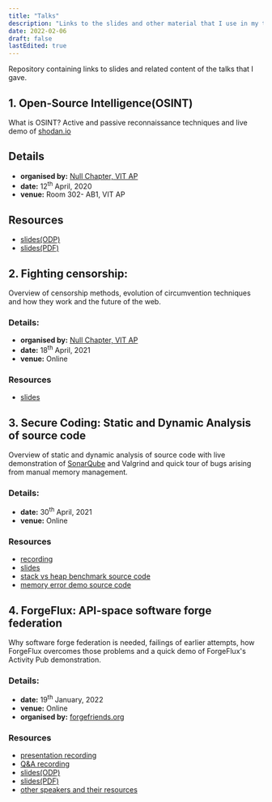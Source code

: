 ```yaml
---
title: "Talks"
description: "Links to the slides and other material that I use in my talks"
date: 2022-02-06
draft: false
lastEdited: true
---
```


Repository containing links to slides and related content of the talks
that I gave.

## 1. Open-Source Intelligence(OSINT)

What is OSINT? Active and passive reconnaissance techniques and live
demo of [shodan.io](https://www.shodan.io)

## Details

-   **organised by:** [Null Chapter, VIT
    AP](https://nullchapter.github.io)
-   **date:** 12<sup>th</sup> April, 2020
-   **venue:** Room 302- AB1, VIT AP

## Resources

-   [slides(ODP)](/talks/osint/osint.odp)
-   [slides(PDF)](/talks/osint/osint.pdf)

## 2. Fighting censorship:

Overview of censorship methods, evolution of circumvention
techniques and how they work and the future of the web.

### Details:

-   **organised by:** [Null Chapter, VIT
    AP](https://nullchapter.github.io)
-   **date:** 18<sup>th</sup> April, 2021
-   **venue:** Online

### Resources

-   [slides](/talks/fighting-censorship/)

## 3. Secure Coding: Static and Dynamic Analysis of source code

Overview of static and dynamic analysis of source code with live
demonstration of [SonarQube](https://www.sonarqube.org/) and Valgrind and
quick tour of bugs arising from manual memory management.

### Details:

-   **date:** 30<sup>th</sup> April, 2021
-   **venue:** Online

### Resources

-   [recording](https://tube.batsense.net/watch?v=KXkVHTp3u8Q)
-   [slides](/talks/mem/slides/)
-   [stack vs heap benchmark source code](https://github.com/realaravinth/realaravinth/tree/master/static/talks/mem/bench)
-   [memory error demo source code](https://github.com/realaravinth/realaravinth/tree/master/static/talks/mem/valgrind/)


## 4. ForgeFlux: API-space software forge federation

Why software forge federation is needed, failings of earlier attempts,
how ForgeFlux overcomes those problems and a quick demo of ForgeFlux's
Activity Pub demonstration.

### Details:

-   **date:** 19<sup>th</sup> January, 2022
-   **venue:** Online
-   **organised by:** [forgefriends.org](https://forgefriends.org)

### Resources

-   [presentation recording](https://cloud.forgefriends.org/s/W7NNZEfE8Y2Dbzt?path=%2Ffunding-transparency&openfile=7051)
-   [Q&A recording](https://cloud.forgefriends.org/s/W7NNZEfE8Y2Dbzt?path=%2Ffunding-transparency&openfile=7052)
-   [slides(ODP)](/talks/forgefriends-forgeflux-19-01-22/19-01-2022-forgefriends-webinar.odp)
-   [slides(PDF)](/talks/forgefriends-forgeflux-19-01-22/19-01-2022-forgefriends-webinar.pdf)
-	[other speakers and their resources](https://forum.forgefriends.org/t/forge-federation-webinar-january-19th-2022-10am-noon-utc-1/538)
